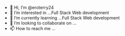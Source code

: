 - 👋 Hi, I’m @eroterry24
- 👀 I’m interested in ...Full Stack Web development
- 🌱 I’m currently learning ...Full Stack Web development
- 💞️ I’m looking to collaborate on ...
- 📫 How to reach me ...

<!---
eroterry24/eroterry24 is a ✨ special ✨ repository because its `README.md` (this file) appears on your GitHub profile.
You can click the Preview link to take a look at your changes.
--->
